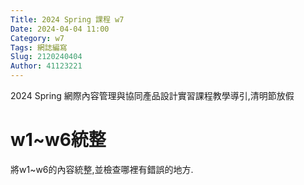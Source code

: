 ```yaml
---
Title: 2024 Spring 課程 w7
Date: 2024-04-04 11:00
Category: w7
Tags: 網誌編寫
Slug: 2120240404
Author: 41123221
---
```


2024 Spring 網際內容管理與協同產品設計實習課程教學導引,清明節放假

<!-- PELICAN_END_SUMMARY -->

# w1~w6統整
將w1~w6的內容統整,並檢查哪裡有錯誤的地方.